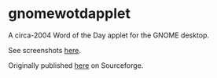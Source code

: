 # gnomewotdapplet

A circa-2004 Word of the Day applet for the GNOME desktop.

See screenshots [here](https://philc.github.io/gnomewotdapplet).

Originally published [here](https://sourceforge.net/projects/gnomewotdapplet/) on Sourceforge.
